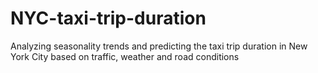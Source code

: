 # NYC-taxi-trip-duration
Analyzing seasonality trends and predicting the taxi trip duration in New York City based on traffic, weather and road conditions
